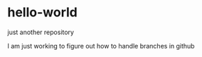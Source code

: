# hello-world
just another repository

I am just working to figure out how to handle branches in github
